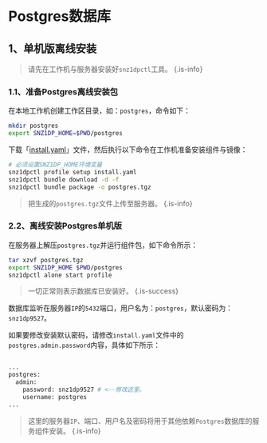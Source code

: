 # Postgres数据库


## 1、单机版离线安装

> 请先在工作机与服务器安装好`snz1dpctl`工具。
{.is-info}

### 1.1、准备Postgres离线安装包

在本地工作机创建工作区目录，如：`postgres`，命令如下：

```bash
mkdir postgres
export SNZ1DP_HOME=$PWD/postgres
```

下载「[install.yaml](/images/数据库/postgres/install.yaml)」文件，然后执行以下命令在工作机准备安装组件与镜像：
```bash
# 必须设置SNZ1DP_HOME环境变量
snz1dpctl profile setup install.yaml
snz1dpctl bundle download -d -f
snz1dpctl bundle package -o postgres.tgz
```

> 把生成的`postgres.tgz`文件上传至服务器。
{.is-info}

### 2.2、离线安装Postgres单机版

在服务器上解压`postgres.tgz`并运行组件包，如下命令所示：

```bash
tar xzvf postgres.tgz
export SNZ1DP_HOME $PWD/postgres
snz1dpctl alone start profile
```

> 一切正常则表示数据库已安装好。
{.is-success}

数据库监听在服务器`IP`的`5432`端口，用户名为：`postgres`，默认密码为：`snz1dp9527`。

如果要修改安装默认密码，请修改`install.yaml`文件中的`postgres.admin.password`内容，具体如下所示：

```bash

...
postgres:
  admin:
    password: snz1dp9527 # <--修改这里。
    username: postgres
...

```

> 这里的服务器`IP`、端口、用户名及密码将用于其他依赖`Postgres`数据库的服务组件安装。
{.is-info}

